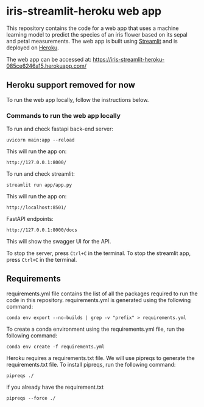 # iris-streamlit-heroku web app
This repository contains the code for a web app that uses a machine learning model to predict the species of an iris flower based on its sepal and petal measurements. The web app is built using [Streamlit](https://www.streamlit.io/) and is deployed on [Heroku](https://www.heroku.com/).

The web app can be accessed at: https://iris-streamlit-heroku-085ce6246a15.herokuapp.com/

## Heroku support removed for now
To run the web app locally, follow the instructions below.

### Commands to run the web app locally
To run and check fastapi back-end server: 
```
uvicorn main:app --reload
```
This will run the app on:
```
http://127.0.0.1:8000/
```
To run and check streamlit:
```
streamlit run app/app.py
```
This will run the app on:
```
http://localhost:8501/
```
FastAPI endpoints:
```
http://127.0.0.1:8000/docs
```
This will show the swagger UI for the API.

To stop the server, press ```Ctrl+C``` in the terminal.
To stop the streamlit app, press ```Ctrl+C``` in the terminal.

## Requirements
requirements.yml file contains the list of all the packages required to run the code in this repository. requirements.yml is generated using the following command:

```
conda env export --no-builds | grep -v "prefix" > requirements.yml
```
To create a conda environment using the requirements.yml file, run the following command:

```
conda env create -f requirements.yml
```

Heroku requires a requirements.txt file. We will use pipreqs to generate the requirements.txt file. To install pipreqs, run the following command:

```
pipreqs ./
```
if you already have the requirement.txt
```
pipreqs --force ./
```
